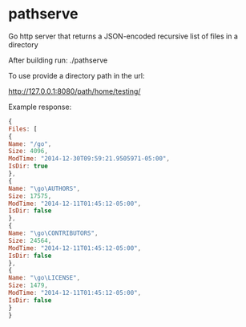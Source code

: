 # pathserve
Go http server that returns a JSON-encoded recursive list of files in a directory

After building run: ./pathserve 

To use provide a directory path in the url:

http://127.0.0.1:8080/path/home/testing/

Example response:
```javascript
{
Files: [
{
Name: "/go",
Size: 4096,
ModTime: "2014-12-30T09:59:21.9505971-05:00",
IsDir: true
},
{
Name: "\go\AUTHORS",
Size: 17575,
ModTime: "2014-12-11T01:45:12-05:00",
IsDir: false
},
{
Name: "\go\CONTRIBUTORS",
Size: 24564,
ModTime: "2014-12-11T01:45:12-05:00",
IsDir: false
},
{
Name: "\go\LICENSE",
Size: 1479,
ModTime: "2014-12-11T01:45:12-05:00",
IsDir: false
}
}
```
